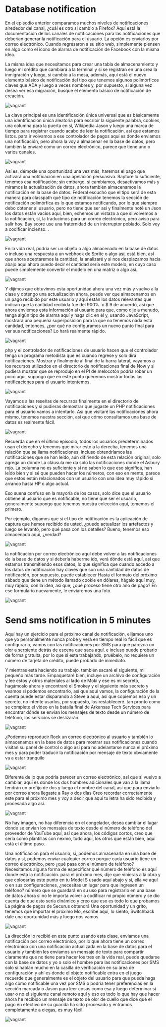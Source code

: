 # Database notification

En el episodio anterior comparamos muchos niveles de notificaciones alrededor del canal, ¿cuál es otro si cambio a Firefox? Aquí está la documentación de los canales de notificaciones para las notificaciones que deberían generar la notificación para el usuario. La opción es enviarlos por correo electrónico. Cuando regresaron a su sitio web, simplemente piensen en algo como el icono de alarma de notificación de Facebook con la misma idea.

La misma idea que necesitamos para crear una tabla de almacenamiento y luego mi crédito que cambiará a la terminal y si se registran en una crea la inmigración y luego, si cambio a la mesa, además, aquí está el nuevo elemento básico de notificación del tipo que tenemos algunos polimórficos claves que ADA y luego a veces nombres y, por supuesto, si alguna vez desea ver esa migración, busque el elemento básico de notificación de creación.

![vagrant](esquema-noti.png "vagrant")

La clave principal es una identificación única universal que es básicamente una identificación única aleatoria para escribir la siguiente palabra, cookies, una columna para la puerta en sí, Wikipedia Jason y luego una marca de tiempo para registrar cuando acabo de leer la notificación, así que estamos listos. para ir volvamos a ese controlador de pagos aquí es donde enviamos una notificación, pero ahora la voy a almacenar en la base de datos, pero también la enviaré como un correo electrónico, parece que tiene uno o varios canales.

![vagrant](mail-data.png "vagrant")

Así es, démosle una oportunidad una vez más, haremos el pago que activará una notificación en una apelación persuasiva. Rapture lo suficiente, tenemos esa notificación; sin embargo, si cambiamos, desactivamos más y miramos la actualización de datos, ahora también almacenamos la notificación en la base de datos. Federal escuchó que el tipo será de esta manera para classpath qué tipo de notificación tenemos la sección de notificación polimórfica es lo que estamos notificando, por lo que siempre debo obtener al usuario, pero no tiene que ser así y finalmente noté un Json los datos están vacíos aquí, bien, echemos un vistazo a que si volvemos a la notificación, sí, la traducimos para un correo electrónico, pero aviso para salir hoy. Bay score use una fraternidad de un interruptor poblado. Solo voy a codificar incienso. .


![vagrant](paymentcontro.png "vagrant")

En la vida real, podría ser un objeto o algo almacenado en la base de datos o incluso una respuesta a un webhook de Sprite o algo así, está bien, así que ahora aceptaremos la cantidad, la analizaré y si nos desplazamos hacia abajo aquí ahora puedo decir el cantidad sería este modelo, en cuyo caso puede simplemente convertir el modelo en una matriz o algo así.

![vagrant](amount.png "vagrant")

Y dijimos que obtuvimos esta oportunidad ahora una vez más y vuelvo a la clase y obtengo una actualización ahora, puede ver que almacenamos en un pago recibido por este usuario y aquí están los datos relevantes que indican que la cantidad recibida fue del 900%. o $ 9 de acuerdo, así que ahora enviemos esta información al usuario para que, como dije a menudo, tenga algún tipo de alarma  aquí y haga clic en él y, usando JavaScript, mostrará una pequeña superposición para la que no tenemos nada esta cantidad, entonces, ¿por qué no configuramos un nuevo punto final para ver sus notificaciones? Lo hará realmente rápido.

![vagrant](noti.route.png "vagrant")

php y el controlador de notificaciones de usuario hacen que el controlador tenga un programa metodista que es cuando regrese y solo dirá notificaciones. Mostrar y finalmente al final de la barra lateral, vayamos a los recursos utilizados en el directorio de notificaciones final de Now y si pudiera mostrar que se reprodujo en el PI de melocotón podría robar un poco aquí, supongo que en este punto queremos mostrar todas las notificaciones para el usuario intentemos.

![vagrant](noti-controller.png "vagrant")

Vayamos a las reseñas de recursos finalmente en el directorio de notificaciones y si pudieras demostrar que jugaste un PHP notificaciones para el usuario vamos a intentarlo. Así que visitaré las notificaciones ahora mismo, tenemos nuestra sección, así que cómo consultamos una base de datos es realmente fácil.

![vagrant](show-blade.png "vagrant")

Recuerda que en el último episodio, todos los usuarios predeterminados usan el derecho y tenemos que mirar esto a la derecha, tenemos una relación que se llama notificaciones, incluso obtendríamos las notificaciones que se han leído, aún difiriendo de esta relación original, solo agrega un dónde La cláusula me da solo las notificaciones donde el Asbury rojo. La columna no es suficiente y si no saben lo que eso significa, han leído bien y si sé que pueden hacer los números, con eso en mente, parece que estos están relacionados con un usuario con una idea muy rápido si arranco hasta HP o algo actual.   

Eso suena confuso en la mayoría de los casos, solo dice que el usuario obtiene al usuario que es notificable, no tiene que ser el usuario, generalmente supongo que tenemos nuestra colección aquí, tomemos el primero.

Por ejemplo, digamos que si el tipo de notificación es la aplicación de captura que hemos recibido de usted, ¿puedo actualizar los artefactos y luego se levantó, pero qué pasa con los detalles? Bueno, tenemos eso almacenado aquí, ¿verdad?

![vagrant](we-have.png "vagrant")

la notificación por correo electrónico aquí debe volver a las notificaciones de la base de datos y si debería haberme ido, verá dónde está aquí, así que estamos transmitiendo esos datos, lo que significa que cuando accedo a los datos de notificación hay claves que son una cantidad de datos de notificación, por supuesto, puede establecer Hasta el formato del próximo sábado que tiene un método llamado cookie en dólares, hágalo aquí muy, muy rápido, con la idea, así que, ¿qué proceso tiene otro año de pago? En ese formulario nuevamente, le enviaremos una foto.


![vagrant](notification-data-amount.png "vagrant")

# Send sms notification in 5 minutes

Aquí hay un ejercicio para el próximo canal de notificación, elijamos uno que yo personalmente nunca probé y verá en tiempo real lo fácil que es configurarlo, vamos con las notificaciones por SMS para que parezca un olor a serpiente detrás de escena que saca aquí. e incluso puede probarlo de forma gratuita, por lo que si está trabajando, pruébelo, no requiere un número de tarjeta de crédito, puede probarlo de inmediato.

Y mientras está haciendo su trabajo, también sacaré el siguiente, mi pequeño más tarde. Empaquetaré bien, incluye un archivo de configuración y lee estos y otros materiales al lado de Moki y ese es mi secreto, hagámoslo ahora y encontraré el Smokey y el siguiente más secreto y veamos si podemos encontrarlo, así que aquí vamos, la configuración de la cuenta puede estar disparando a Steve a aquí, así que copiemos eso y un secreto, no intente usarlos, por supuesto, los restableceré. tan pronto como se complete el video en la batalla final de Arkansas Tech Services para encontrar dónde se envían los mensajes de texto desde un número de teléfono, los servicios se deslizarán.

![vagrant](ses.png "vagrant")

¿Podemos reproducir Rock un correo electrónico al usuario y también lo almacenamos en la base de datos para mostrar sus notificaciones cuando visitan su panel de control o algo así para no adelantarse nunca el próximo mes y para poder traducir la notificación por mensaje de texto obviamente va a estar tranquilo

![vagrant](representation.png "vagrant")

Diferente de lo que podría parecer un correo electrónico, así que si vuelvo a cambiar, aquí es donde los dos hombres adicionales que van a la llama tendrán un prefijo de dos y luego el nombre del canal, así que para enviarlo por correo ahora llegaste a Ray o dos días Creo recordar correctamente este para el próximo mes y voy a decir que aquí tu letra ha sido recibida y procesada algo así.

![vagrant](message.png "vagrant")


No hay imagen, no hay diferencia en el congelador, desea cambiar el lugar donde se envían los mensajes de texto desde el número de teléfono del proveedor de YouTube aquí, así que ahora, los códigos cortos, creo que sería como plantillas con nexmo, todo aquí, los otros que están bien, aquí está el último paso.

Una notificación para el usuario, sí, podemos almacenarla en una base de datos y sí, podemos enviar cualquier correo porque cada usuario tiene un correo electrónico, pero ¿qué pasa con el número de teléfono? Necesitamos alguna forma de especificar qué número de teléfono es aquí donde está la notificación. para el próximo mes, dije que vinieras a la obra y que colocarías este punto en tu Model S usado aquí abajo y sí, ella ve aquí o en sus configuraciones, ¿necesitas un lugar para que ingresen un teléfono? número que se guardará en su uso para registrarlo en una base de datos ahora si no le importa volver a codificar mi propio número y se dio cuenta de que esto sería dinámico y creo que eso es todo lo que probamos La página de pagos de Securus obtendrá Una oportunidad y un grito, tenemos que importar el próximo Mo, escribe aquí, lo siento, Switchback dale una oportunidad más y luego nos vamos.

![vagrant](nexmo.png "vagrant")

La dirección lo recibió en este punto usando esta clase, enviamos una notificación por correo electrónico, por lo que ahora tiene un correo electrónico con una notificación actualizada en la base de datos para el usuario y también les enviamos un mensaje de texto para compartir claramente que no tiene para hacer los tres en la vida real, puede quedarse con la base de datos y yo o solo el hombre para las notificaciones por SMS solo si hablan mucho en la casilla de verificación en su área de configuración y ahí es donde el objeto notificable entra en el juego recuerde que generalmente es el objeto del usuario para que pueda haga algo como notificable una vez por SMS o podría tener preferencias en la sección marcada o Jason para leer cosas como esa y luego determinar si usar o no el siguiente canal remoto aquí y eso es todo lo que hay que hacer ahora he recibido un mensaje de texto de olor de cuello que dice que el pago en efectivo de su guarida ha sido procesado y entramos completamente a ciegas, es muy fácil.

![vagrant](sms.png "vagrant")
